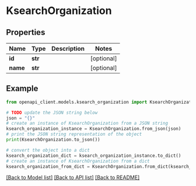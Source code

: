 # KsearchOrganization


## Properties

Name | Type | Description | Notes
------------ | ------------- | ------------- | -------------
**id** | **str** |  | [optional] 
**name** | **str** |  | [optional] 

## Example

```python
from openapi_client.models.ksearch_organization import KsearchOrganization

# TODO update the JSON string below
json = "{}"
# create an instance of KsearchOrganization from a JSON string
ksearch_organization_instance = KsearchOrganization.from_json(json)
# print the JSON string representation of the object
print(KsearchOrganization.to_json())

# convert the object into a dict
ksearch_organization_dict = ksearch_organization_instance.to_dict()
# create an instance of KsearchOrganization from a dict
ksearch_organization_from_dict = KsearchOrganization.from_dict(ksearch_organization_dict)
```
[[Back to Model list]](../README.md#documentation-for-models) [[Back to API list]](../README.md#documentation-for-api-endpoints) [[Back to README]](../README.md)



